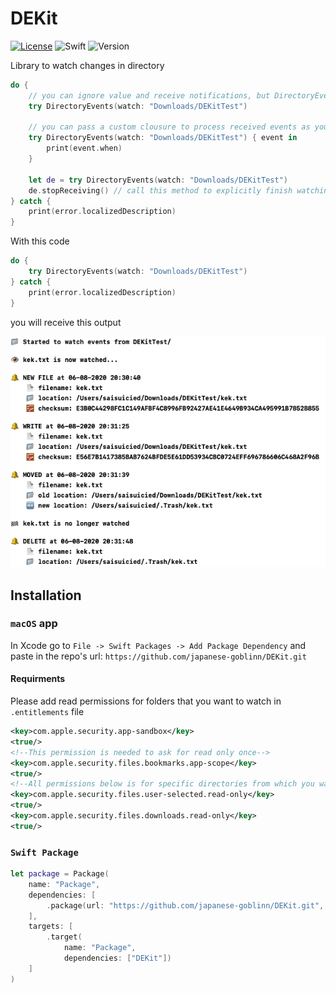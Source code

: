 # DEKit

[![License](https://img.shields.io/github/license/japanese-goblinn/DEKit.svg)](https://github.com/japanese-goblinn/DEKit/blob/master/LICENSE.md)
![Swift](https://img.shields.io/badge/Swift-5.2-F16D39.svg)
![Version](https://img.shields.io/badge/platfrom-macOS-blue.svg)

Library to watch changes in directory

```swift
do {
    // you can ignore value and receive notifications, but DirectoryEvents object will be destroyed only if directory deleted
    try DirectoryEvents(watch: "Downloads/DEKitTest")

    // you can pass a custom clousure to process received events as you wish (by default prints all info)
    try DirectoryEvents(watch: "Downloads/DEKitTest") { event in
        print(event.when)
    }

    let de = try DirectoryEvents(watch: "Downloads/DEKitTest")
    de.stopReceiving() // call this method to explicitly finish watching directory and destroy DirectoryEvents object
} catch {
    print(error.localizedDescription)
}
```

With this code

```swift
do {
    try DirectoryEvents(watch: "Downloads/DEKitTest")
} catch {
    print(error.localizedDescription)
}
```

you will receive this output

![ouput](./out.png)

## Installation

### `macOS` app

In Xcode go to `File -> Swift Packages -> Add Package Dependency` and paste in the repo's url: `https://github.com/japanese-goblinn/DEKit.git`

#### Requirments

Please add read permissions for folders that you want to watch in `.entitlements` file

```xml
<key>com.apple.security.app-sandbox</key>
<true/>
<!--This permission is needed to ask for read only once-->
<key>com.apple.security.files.bookmarks.app-scope</key>
<true/>
<!--All permissions below is for specific directories from which you want ot read. Add more premissions here if you want to read not only from Downloads folder-->
<key>com.apple.security.files.user-selected.read-only</key>
<true/>
<key>com.apple.security.files.downloads.read-only</key>
<true/>
```

### `Swift Package`

```swift
let package = Package(
    name: "Package",
    dependencies: [
        .package(url: "https://github.com/japanese-goblinn/DEKit.git", from: "1.2.0")
    ],
    targets: [
        .target(
            name: "Package",
            dependencies: ["DEKit"])
    ]
)
```

